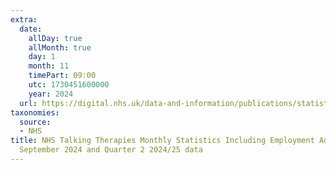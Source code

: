 ```yaml
---
extra:
  date:
    allDay: true
    allMonth: true
    day: 1
    month: 11
    timePart: 09:00
    utc: 1730451600000
    year: 2024
  url: https://digital.nhs.uk/data-and-information/publications/statistical/nhs-talking-therapies-monthly-statistics-including-employment-advisors/performance-september-2024-and-quarter-2-2024-25-data
taxonomies:
  source:
  - NHS
title: NHS Talking Therapies Monthly Statistics Including Employment Advisors, Performance
  September 2024 and Quarter 2 2024/25 data
---
```

